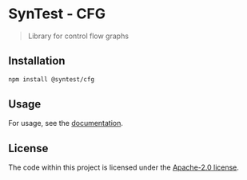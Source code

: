 # SynTest - CFG

> Library for control flow graphs

## Installation

```bash
npm install @syntest/cfg
```

## Usage

For usage, see the [documentation](https://www.syntest.org/docs).

## License

The code within this project is licensed under the [Apache-2.0 license](LICENSE).
